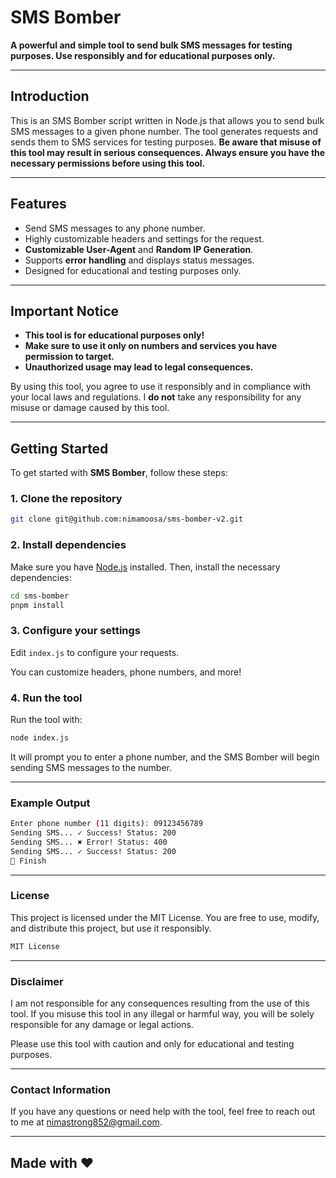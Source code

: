 # **SMS Bomber**

**A powerful and simple tool to send bulk SMS messages for testing purposes. Use responsibly and for educational purposes only.**

---

## **Introduction**

This is an SMS Bomber script written in Node.js that allows you to send bulk SMS messages to a given phone number. The tool generates requests and sends them to SMS services for testing purposes. **Be aware that misuse of this tool may result in serious consequences. Always ensure you have the necessary permissions before using this tool.**

---

## **Features**

- Send SMS messages to any phone number.
- Highly customizable headers and settings for the request.
- **Customizable User-Agent** and **Random IP Generation**.
- Supports **error handling** and displays status messages.
- Designed for educational and testing purposes only.

---

## **Important Notice**

- **This tool is for educational purposes only!**
- **Make sure to use it only on numbers and services you have permission to target.**
- **Unauthorized usage may lead to legal consequences.**

By using this tool, you agree to use it responsibly and in compliance with your local laws and regulations. I **do not** take any responsibility for any misuse or damage caused by this tool.

---

## **Getting Started**

To get started with **SMS Bomber**, follow these steps:

### 1. **Clone the repository**

```bash
git clone git@github.com:nimamoosa/sms-bomber-v2.git
```

### 2. **Install dependencies**

Make sure you have [Node.js](https://nodejs.org/en) installed. Then, install the necessary dependencies:

```bash
cd sms-bomber
pnpm install
```

### 3. **Configure your settings**

Edit <code>index.js</code> to configure your requests.

You can customize headers, phone numbers, and more!

### 4. **Run the tool**

Run the tool with:

```bash
node index.js
```

It will prompt you to enter a phone number, and the SMS Bomber will begin sending SMS messages to the number.

---

### **Example Output**

```bash
Enter phone number (11 digits): 09123456789
Sending SMS... ✓ Success! Status: 200
Sending SMS... ✖ Error! Status: 400
Sending SMS... ✓ Success! Status: 200
💚 Finish
```

---

### **License**

This project is licensed under the MIT License. You are free to use, modify, and distribute this project, but use it responsibly.

```txt
MIT License
```

---

### **Disclaimer**

I am not responsible for any consequences resulting from the use of this tool. If you misuse this tool in any illegal or harmful way, you will be solely responsible for any damage or legal actions.

Please use this tool with caution and only for educational and testing purposes.

---

### **Contact Information**

If you have any questions or need help with the tool, feel free to reach out to me at nimastrong852@gmail.com.

---

## **Made with ❤️**
